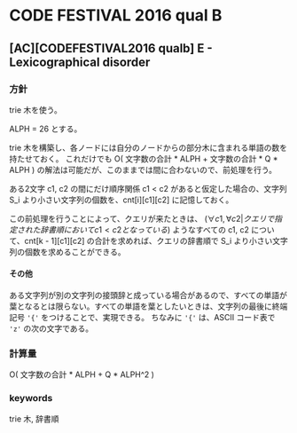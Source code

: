 # CODE FESTIVAL 2016 qual B

## [AC][CODEFESTIVAL2016 qualb] E - Lexicographical disorder

### 方針

trie 木を使う。

ALPH = 26 とする。

trie 木を構築し、各ノードには自分のノードからの部分木に含まれる単語の数を持たせておく。
これだけでも O( 文字数の合計 * ALPH + 文字数の合計 * Q * ALPH ) の解法は可能だが、このままでは間に合わないので、前処理を行う。

ある2文字 c1, c2 の間にだけ順序関係 c1 < c2 があると仮定した場合の、文字列 S_i より小さい文字列の個数を、cnt[i][c1][c2] に記憶しておく。

この前処理を行うことによって、クエリが来たときは、 $(\forall c1, \forall c2 | クエリで指定された辞書順において c1 < c2 となっている )$ ようなすべての c1, c2 について、cnt[k - 1][c1][c2] の合計を求めれば、クエリの辞書順で S_i より小さい文字列の個数を求めることができる。

#### その他

ある文字列が別の文字列の接頭辞と成っている場合があるので、すべての単語が葉となるとは限らない。すべての単語を葉としたいときは、文字列の最後に終端記号 `'{'` をつけることで、実現できる。
ちなみに `'{'` は、ASCII コード表で `'z'` の次の文字である。


### 計算量

O( 文字数の合計 * ALPH + Q * ALPH^2 )


### keywords

trie 木, 辞書順
